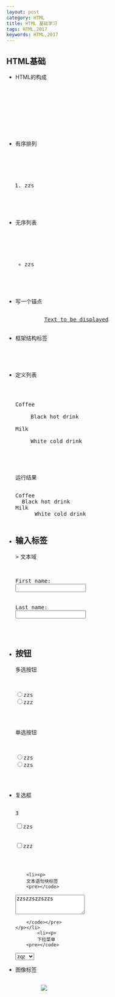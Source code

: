 ```yaml
---
layout: post
category: HTML
title: HTML 基础学习 
tags: HTML,2017
keywords: HTML,2017
---
```

<h2>HTML基础</h2>
<ul>
	<li><p>
	HTML的构成
		<pre><code>
<html> <br/>
<head> </head><br/> 
<body></body> <br/>
</html>
		</code></pre>
	</p></li>

<li>
		有序排列
		<pre></code>
		<ol>
		<li>zzs</li>
		</ol>
		</code></pre>
</li>
<li>
		无序列表
		<pre></code>
		<ul>
		<li>zzs</li>
		</ul>
		</code></pre>
</li>
		<li><p>
		写一个锚点
		<pre></code>
		 <a href="网站地址">Text to be displayed</a>
		</code></pre>
	</p></li>
		<li><p>
		框架结构标签
		<pre></code>
		<ifram e src="相对路径">
		</code></pre>
	</p></li>
		<li><p>
		定义列表
		<pre></code>
<dl>
<dt>Coffee</dt>
<dd>Black hot drink</dd>
<dt>Milk</dt>
<dd>White cold drink</dd>
</dl>
		</code></pre>
		运行结果
				<pre></code>
Coffee
&nbsp;&nbsp;Black hot drink
Milk
&nbsp;&nbsp;	White cold drink
		</code></pre>
	</p></li>
		<li><p>
		<h2>输入标签</h2>>
		文本域
				<pre></code>
<form>
First name:
<input type="text" name="firstname">
<br>
Last name:
<input type="test" name="lastname">
</form>
		</code></pre>
	</p></li>
		<li><p>
		<h2>按钮</h2>
		多选按钮
		<pre></code>
<form>
<input type="radio" >zzs
<input type="radio" >zzz
</form>
		</code></pre>
		单选按钮
		<pre></code>
<form>
<input type="radio" name="sex">zzs
<input type="radio" name="sex">zzs
</form>
		</code></pre>
	</p></li>
		<li><p>
			复选框
		<pre></code>
3<form>
<input type="checkbox" >zzs
<br>
<input type="checkbox" >zzz
</form>
		</code></pre>
	</p></li>

		<li><p>
		文本语句块标签
		<pre></code>
<textarea rows="3" cols="20">
zzszzszzszzs
</textarea>
		</code></pre>
	</p></li>
			<li><p>
			下拉菜单
		<pre></code>
<select>
  <option >zqz</option>
  <option >yzz</option>
  <option >zsz</option>
  <option >zzz</option>
  <option >zzzz</option>
</select>
		</code></pre>
	</p></li>
			<li><p>
			图像标签
		<pre></code>
		<img src="url">
		</code></pre>
	</p></li>




</ul>
